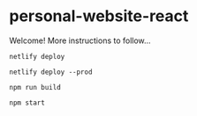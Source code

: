 # personal-website-react

Welcome! More instructions to follow...

`netlify deploy`

`netlify deploy --prod`

`npm run build`

`npm start`